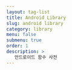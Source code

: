 ```yaml
---
layout: tag-list
title: Android Library
slug: android library
category: library
menu: false
submenu: true
order: 1
description: >
   안드로이드 함수 사전
---
```

